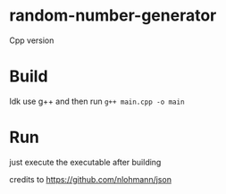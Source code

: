 # random-number-generator
Cpp version

# Build
Idk
use g++ and then run `g++ main.cpp -o main`

# Run
just execute the executable after building

credits to https://github.com/nlohmann/json
